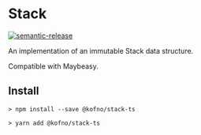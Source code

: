 # Stack

[![semantic-release](https://img.shields.io/badge/%20%20%F0%9F%93%A6%F0%9F%9A%80-semantic--release-e10079.svg?style=plastic)](https://github.com/semantic-release/semantic-release)

An implementation of an immutable Stack data structure.

Compatible with Maybeasy.

## Install

```
> npm install --save @kofno/stack-ts

> yarn add @kofno/stack-ts
```
